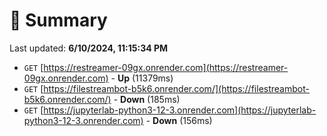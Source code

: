 # 📖 Summary
Last updated: **6/10/2024, 11:15:34 PM**

- `GET` [https://restreamer-09gx.onrender.com](https://restreamer-09gx.onrender.com) - **Up** (11379ms)
- `GET` [https://filestreambot-b5k6.onrender.com/](https://filestreambot-b5k6.onrender.com/) - **Down** (185ms)
- `GET` [https://jupyterlab-python3-12-3.onrender.com](https://jupyterlab-python3-12-3.onrender.com) - **Down** (156ms)

